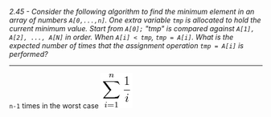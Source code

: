 *2.45 - Consider the following algorithm to find the minimum element in an array of numbers `A[0,...,n]`. One extra variable `tmp` is allocated to hold the current minimum value. Start from `A[0];` "tmp" is compared against `A[1], A[2], ..., A[N]` in order. When `A[i] < tmp`, `tmp = A[i]`. What is the expected number of times that the assignment operation `tmp = A[i]` is performed?*  
***
`n-1` times in the worst case
![equation](https://github.com/jonathantorres/bookshelf/blob/master/adm/ch2/img/2-45.png)
